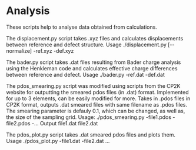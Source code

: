 # Analysis
These scripts help to analyse data obtained from calculations.

The displacement.py script takes .xyz files and calculates displacements between reference and defect structure. Usage ./displacement.py [--normalize] -ref.xyz -def.xyz

The bader.py script takes .dat files resulting from Bader charge analysis using the Henkleman code and calculates effective charge differences between reference and defect. Usage ./bader.py -ref.dat -def.dat

The pdos_smearing.py script was modified using scripts from the CP2K website for outputting the smeared pdos files (in .dat) format. Implemented for up to 3 elements, can be easily modified for more. Takes in .pdos files in CP2K format, outputs .dat smeared files with same filename as .pdos files. The smearing parameter is defauly 0.1, which can be changed, as well as, the size of the sampling grid. Usage: ./pdos_smearing.py -file1.pdos -file2.pdos -... Output file1.dat file2.dat

The pdos_plot.py script takes .dat smeared pdos files and plots them. Usage ./pdos_plot.py -file1.dat -file2.dat ...
